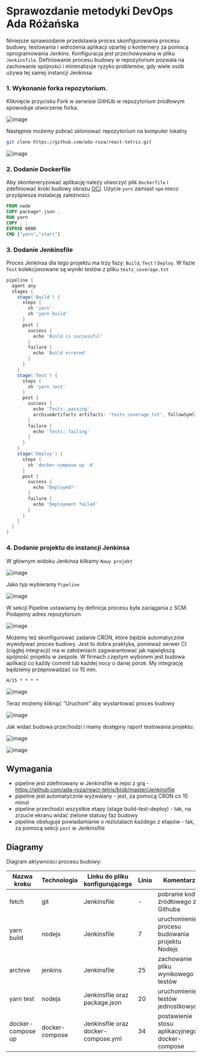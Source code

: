 # Sprawozdanie metodyki DevOps Ada Różańska
Niniejsze sprawozdanie przedstawia proces skonfigurowania procesu budowy, testowania i wdrożenia aplikacji opartej o konternery za pomocą oprogramowania Jenkins. Konfiguracja jest przechowywana w pliku `Jenkinsfile`. Definiowanie procesu budowy w repozytorium pozwala na zachowanie spójności i minimalizuje ryzyko problemów, gdy wiele osób używa tej samej instancji Jenkinsa 
### 1. Wykonanie forka repozytorium.
Kliknięcie przycisku Fork w serwisie GitHUb w repozytorium źródłowym spowoduje utworzenie forka.

![image](https://github.com/ada-roza/react-tetris/assets/123314121/f857dee2-0d98-438e-b0a2-9af0275caa25)

Następnie możemy pobrać sklonować repozytorium na komputer lokalny
```bash
git clone https://github.com/ada-roza/react-tetris.git
```
![image](https://github.com/ada-roza/react-tetris/assets/123314121/6a4a4d34-fe59-4ed0-ad5d-cdc8ec7fff00)

### 2. Dodanie Dockerfile
Aby skonteneryzować aplikację należy utworzyć plik `Dockerfile` i zdefiniować kroki budowy obrazu [OCI](https://opencontainers.org/). Użycie `yarn` zamiast `npm` nieco przyśpiesza instalację zależności.
```Dockerfile
FROM node
COPY package*.json .
RUN yarn
COPY . .
EXPOSE 8080
CMD ["yarn","start"]
```

### 3. Dodanie Jenkinsfile
Proces Jenkinsa dla tego projektu ma trzy fazy: `Build`, `Test` i `Deploy`. W fazie `Test` kolekcjonowane są wyniki testów z pliku `tests_coverage.txt`

```groovy
pipeline {
  agent any
  stages {
    stage('Build') {
      steps {
        sh 'yarn'
        sh 'yarn build'
      }
      post {
        success {
          echo 'Build is successful'
        }
        failure {
          echo 'Build errored'
        }
      }
    }
    stage('Test') {
      steps {
        sh 'yarn test'
      }
      post {
        success {
          echo 'Tests: passing'
          archiveArtifacts artifacts: 'tests_coverage.txt', followSymlinks: false
        }
        failure {
          echo 'Tests: failing'
        }
      }
    }
    stage('Deploy') {
      steps {
        sh 'docker-compose up -d'
      }
      post {
        success {
          echo 'Deployed!'
        }
        failure {
          echo 'Deployment failed'
        }
      }
    }
  }
}
```

### 4. Dodanie projektu do instancji Jenkinsa
W głównym widoku Jenkinsa klikamy `Nowy projekt`

![image](https://github.com/ada-roza/react-tetris/assets/123314121/c9a14d76-61e6-4bf6-bfaf-dc92bd2839c1)

Jako typ wybieramy `Pipeline`

![image](https://github.com/ada-roza/react-tetris/assets/123314121/df8d0229-c329-4608-a3a6-67e6993b00b6)

W sekcji Pipeline ustawiamy by definicja procesu była zaciągania z SCM. Podajemy adres repozytorium.

![image](https://github.com/ada-roza/react-tetris/assets/123314121/c149b898-1b32-4efb-add2-b576f71f530b)

Możemy też skonfigurować zadanie CRON, które będzie automatycznie wywoływać proces budowy. Jest to dobra praktyka, ponieważ serwer CI (ciągłej integracji) ma w założeniach zagwarantować jak największą spójność projektu w zespole. W firmach częstym wyborem jest budowa aplikacji co każdy commit lub każdej nocy o danej porze. My integrację będziemy przeprowadzać co 15 min.
```
H/15 * * * *
```

![image](https://github.com/ada-roza/react-tetris/assets/123314121/b6e5a2ab-1032-41b7-92f5-335247ae256f)


Teraz możemy kliknąć "Uruchom" aby wystartować proces budowy

![image](https://github.com/ada-roza/react-tetris/assets/123314121/80013cd3-3d4b-4711-805d-84c0913c4584)


Jak widać budowa przechodzi i mamy dostępny raport testowania projektu:

![image](https://github.com/ada-roza/react-tetris/assets/123314121/e9dd1ec2-8402-43ac-b3ea-f5cc6c9457db)

![image](https://github.com/ada-roza/react-tetris/assets/123314121/f0cbad03-2fcc-4a69-a128-6516dc91cbb9)

## Wymagania
- pipeline jest zdefniowany w Jenkinsfile w repo z grą - https://github.com/ada-roza/react-tetris/blob/master/Jenkinsfile
- pipeline jest automatycznie wyzwalany - jest, za pomocą CRON co 15 minut
- pipeline przechodzi wszystkie etapy (stage build-test-deploy) - tak, na zrzucie ekranu widać zielone statusy faz budowy
- pipeline obsługuje powiadamianie o rezlutatach każdego z etapów - tak, za pomocą sekcji `post` w Jenkinsfile



## Diagramy

Diagram aktywności procesu budowy:

| Nazwa kroku | Technologia | Linku do pliku konfigurującego | Linia | Komentarz |
|-------------|-------------|--------------------------------|----------|-----------|
| fetch       | git         | Jenkinsfile                    | -        | pobranie kodu źródłowego z Githuba |
| yarn build  | nodejs      | Jenkinsfile                    | 7        | uruchomienie procesu budowania projektu Nodejs |
| archive     | jenkins     | Jenkinsfile                    | 25       | zachowanie pliku wynikowego z testów | 
| yarn test   | nodejs      | Jenkinsfile oraz package.json  | 20       | uruchomienie testów jednostkowych |
| docker-compose up | docker-compose | Jenkinsfile oraz docker-compose.yml | 34 | postawienie stosu aplikacyjnego docker-compose |



